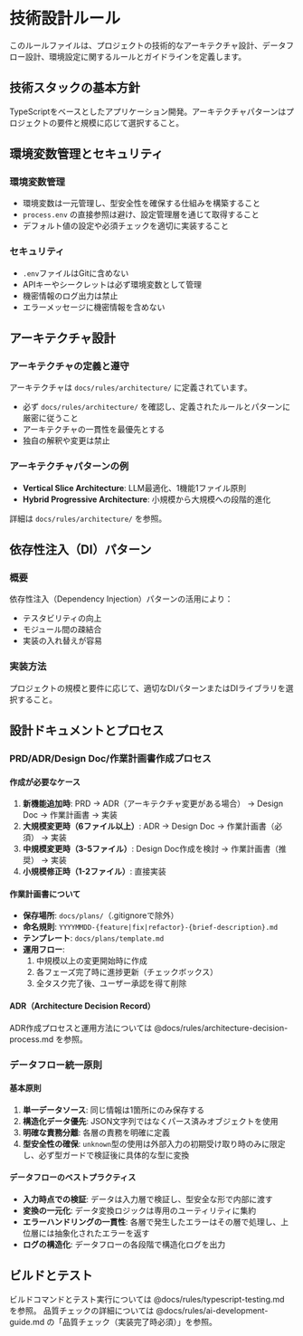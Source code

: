 # 技術設計ルール

このルールファイルは、プロジェクトの技術的なアーキテクチャ設計、データフロー設計、環境設定に関するルールとガイドラインを定義します。

## 技術スタックの基本方針
TypeScriptをベースとしたアプリケーション開発。アーキテクチャパターンはプロジェクトの要件と規模に応じて選択すること。

## 環境変数管理とセキュリティ

### 環境変数管理
- 環境変数は一元管理し、型安全性を確保する仕組みを構築すること
- `process.env` の直接参照は避け、設定管理層を通じて取得すること
- デフォルト値の設定や必須チェックを適切に実装すること

### セキュリティ
- `.env`ファイルはGitに含めない
- APIキーやシークレットは必ず環境変数として管理
- 機密情報のログ出力は禁止
- エラーメッセージに機密情報を含めない

## アーキテクチャ設計

### アーキテクチャの定義と遵守
アーキテクチャは `docs/rules/architecture/` に定義されています。
- 必ず `docs/rules/architecture/` を確認し、定義されたルールとパターンに厳密に従うこと
- アーキテクチャの一貫性を最優先とする
- 独自の解釈や変更は禁止

### アーキテクチャパターンの例
- **Vertical Slice Architecture**: LLM最適化、1機能1ファイル原則
- **Hybrid Progressive Architecture**: 小規模から大規模への段階的進化

詳細は `docs/rules/architecture/` を参照。

<!-- 参照例:
@docs/rules/architecture/vertical-slice/rules.md - LLM最適化、1機能1ファイル原則
@docs/rules/architecture/hybrid-progressive/rules.md - 小規模から大規模への段階的進化
-->

## 依存性注入（DI）パターン

### 概要
依存性注入（Dependency Injection）パターンの活用により：
- テスタビリティの向上
- モジュール間の疎結合
- 実装の入れ替えが容易

### 実装方法
プロジェクトの規模と要件に応じて、適切なDIパターンまたはDIライブラリを選択すること。

## 設計ドキュメントとプロセス

### PRD/ADR/Design Doc/作業計画書作成プロセス

#### 作成が必要なケース
1. **新機能追加時**: PRD → ADR（アーキテクチャ変更がある場合） → Design Doc → 作業計画書 → 実装
2. **大規模変更時（6ファイル以上）**: ADR → Design Doc → 作業計画書（必須） → 実装
3. **中規模変更時（3-5ファイル）**: Design Doc作成を検討 → 作業計画書（推奨） → 実装
4. **小規模修正時（1-2ファイル）**: 直接実装

#### 作業計画書について
- **保存場所**: `docs/plans/`（.gitignoreで除外）
- **命名規則**: `YYYYMMDD-{feature|fix|refactor}-{brief-description}.md`
- **テンプレート**: `docs/plans/template.md`
- **運用フロー**: 
  1. 中規模以上の変更開始時に作成
  2. 各フェーズ完了時に進捗更新（チェックボックス）
  3. 全タスク完了後、ユーザー承認を得て削除

#### ADR（Architecture Decision Record）
ADR作成プロセスと運用方法については @docs/rules/architecture-decision-process.md を参照。

### データフロー統一原則

#### 基本原則
1. **単一データソース**: 同じ情報は1箇所にのみ保存する
2. **構造化データ優先**: JSON文字列ではなくパース済みオブジェクトを使用
3. **明確な責務分離**: 各層の責務を明確に定義
4. **型安全性の確保**: `unknown`型の使用は外部入力の初期受け取り時のみに限定し、必ず型ガードで検証後に具体的な型に変換

#### データフローのベストプラクティス
- **入力時点での検証**: データは入力層で検証し、型安全な形で内部に渡す
- **変換の一元化**: データ変換ロジックは専用のユーティリティに集約
- **エラーハンドリングの一貫性**: 各層で発生したエラーはその層で処理し、上位層には抽象化されたエラーを返す
- **ログの構造化**: データフローの各段階で構造化ログを出力

## ビルドとテスト

ビルドコマンドとテスト実行については @docs/rules/typescript-testing.md を参照。
品質チェックの詳細については @docs/rules/ai-development-guide.md の「品質チェック（実装完了時必須）」を参照。